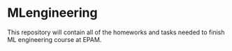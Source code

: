 # MLengineering
This repository will contain all of the homeworks and tasks needed to finish ML engineering course at EPAM.
